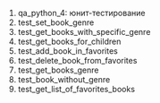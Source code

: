 1.	qa_python_4: юнит-тестирование
2.	test_set_book_genre
3.	test_get_books_with_specific_genre
4.	test_get_books_for_children
5.	test_add_book_in_favorites
6.	test_delete_book_from_favorites
7.	test_get_books_genre
8.	test_book_without_genre
9.	test_get_list_of_favorites_books
